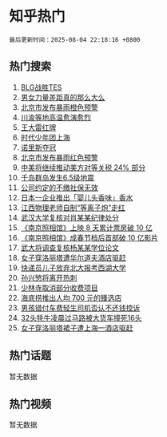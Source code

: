 # 知乎热门

`最后更新时间：2025-08-04 22:18:16 +0800`

## 热门搜索

1. [BLG战胜TES](https://www.zhihu.com/search?q=BLG%E6%88%98%E8%83%9CTES)
1. [男女力量差距真的那么大么](https://www.zhihu.com/search?q=%E7%94%B7%E5%A5%B3%E5%8A%9B%E9%87%8F%E5%B7%AE%E8%B7%9D%E7%9C%9F%E7%9A%84%E9%82%A3%E4%B9%88%E5%A4%A7%E4%B9%88)
1. [北京市发布暴雨橙色预警](https://www.zhihu.com/search?q=%E5%8C%97%E4%BA%AC%E5%B8%82%E5%8F%91%E5%B8%83%E6%9A%B4%E9%9B%A8%E6%A9%99%E8%89%B2%E9%A2%84%E8%AD%A6)
1. [川渝等地高温愈演愈烈](https://www.zhihu.com/search?q=%E5%B7%9D%E6%B8%9D%E7%AD%89%E5%9C%B0%E9%AB%98%E6%B8%A9%E6%84%88%E6%BC%94%E6%84%88%E7%83%88)
1. [王大雷红牌](https://www.zhihu.com/search?q=%E7%8E%8B%E5%A4%A7%E9%9B%B7%E7%BA%A2%E7%89%8C)
1. [时代少年团上海](https://www.zhihu.com/search?q=%E6%97%B6%E4%BB%A3%E5%B0%91%E5%B9%B4%E5%9B%A2%E4%B8%8A%E6%B5%B7)
1. [诺里斯夺冠](https://www.zhihu.com/search?q=%E8%AF%BA%E9%87%8C%E6%96%AF%E5%A4%BA%E5%86%A0)
1. [北京市发布暴雨红色预警](https://www.zhihu.com/search?q=%E5%8C%97%E4%BA%AC%E5%B8%82%E5%8F%91%E5%B8%83%E6%9A%B4%E9%9B%A8%E7%BA%A2%E8%89%B2%E9%A2%84%E8%AD%A6)
1. [中美将继续推动美方对等关税 24% 部分](https://www.zhihu.com/search?q=%E4%B8%AD%E7%BE%8E%E5%B0%86%E7%BB%A7%E7%BB%AD%E6%8E%A8%E5%8A%A8%E7%BE%8E%E6%96%B9%E5%AF%B9%E7%AD%89%E5%85%B3%E7%A8%8E%2024%25%20%E9%83%A8%E5%88%86)
1. [千岛群岛发生6.5级地震](https://www.zhihu.com/search?q=%E5%8D%83%E5%B2%9B%E7%BE%A4%E5%B2%9B%E5%8F%91%E7%94%9F6.5%E7%BA%A7%E5%9C%B0%E9%9C%87)
1. [公司约定的不缴社保无效](https://www.zhihu.com/search?q=%E5%85%AC%E5%8F%B8%E7%BA%A6%E5%AE%9A%E7%9A%84%E4%B8%8D%E7%BC%B4%E7%A4%BE%E4%BF%9D%E6%97%A0%E6%95%88)
1. [日本一企业推出「婴儿头香味」香水](https://www.zhihu.com/search?q=%E6%97%A5%E6%9C%AC%E4%B8%80%E4%BC%81%E4%B8%9A%E6%8E%A8%E5%87%BA%E3%80%8C%E5%A9%B4%E5%84%BF%E5%A4%B4%E9%A6%99%E5%91%B3%E3%80%8D%E9%A6%99%E6%B0%B4)
1. [江西物理老师自制“等离子炮”走红](https://www.zhihu.com/search?q=%E6%B1%9F%E8%A5%BF%E7%89%A9%E7%90%86%E8%80%81%E5%B8%88%E8%87%AA%E5%88%B6%E2%80%9C%E7%AD%89%E7%A6%BB%E5%AD%90%E7%82%AE%E2%80%9D%E8%B5%B0%E7%BA%A2)
1. [武汉大学复核对肖某某纪律处分](https://www.zhihu.com/search?q=%E6%AD%A6%E6%B1%89%E5%A4%A7%E5%AD%A6%E5%A4%8D%E6%A0%B8%E5%AF%B9%E8%82%96%E6%9F%90%E6%9F%90%E7%BA%AA%E5%BE%8B%E5%A4%84%E5%88%86)
1. [《南京照相馆》上映 8 天累计票房破 10 亿](https://www.zhihu.com/search?q=%E3%80%8A%E5%8D%97%E4%BA%AC%E7%85%A7%E7%9B%B8%E9%A6%86%E3%80%8B%E4%B8%8A%E6%98%A0%208%20%E5%A4%A9%E7%B4%AF%E8%AE%A1%E7%A5%A8%E6%88%BF%E7%A0%B4%2010%20%E4%BA%BF)
1. [《南京照相馆》成春节档后首部破 10 亿影片](https://www.zhihu.com/search?q=%E3%80%8A%E5%8D%97%E4%BA%AC%E7%85%A7%E7%9B%B8%E9%A6%86%E3%80%8B%E6%88%90%E6%98%A5%E8%8A%82%E6%A1%A3%E5%90%8E%E9%A6%96%E9%83%A8%E7%A0%B4%2010%20%E4%BA%BF%E5%BD%B1%E7%89%87)
1. [武大将调查复核杨某某学位论文](https://www.zhihu.com/search?q=%E6%AD%A6%E5%A4%A7%E5%B0%86%E8%B0%83%E6%9F%A5%E5%A4%8D%E6%A0%B8%E6%9D%A8%E6%9F%90%E6%9F%90%E5%AD%A6%E4%BD%8D%E8%AE%BA%E6%96%87)
1. [女子穿洛丽塔遭华尔道夫酒店驱赶](https://www.zhihu.com/search?q=%E5%A5%B3%E5%AD%90%E7%A9%BF%E6%B4%9B%E4%B8%BD%E5%A1%94%E9%81%AD%E5%8D%8E%E5%B0%94%E9%81%93%E5%A4%AB%E9%85%92%E5%BA%97%E9%A9%B1%E8%B5%B6)
1. [快递员儿子放弃北大报考西湖大学](https://www.zhihu.com/search?q=%E5%BF%AB%E9%80%92%E5%91%98%E5%84%BF%E5%AD%90%E6%94%BE%E5%BC%83%E5%8C%97%E5%A4%A7%E6%8A%A5%E8%80%83%E8%A5%BF%E6%B9%96%E5%A4%A7%E5%AD%A6)
1. [孙兴慜将离开热刺](https://www.zhihu.com/search?q=%E5%AD%99%E5%85%B4%E6%85%9C%E5%B0%86%E7%A6%BB%E5%BC%80%E7%83%AD%E5%88%BA)
1. [少林寺取消部分收费项目](https://www.zhihu.com/search?q=%E5%B0%91%E6%9E%97%E5%AF%BA%E5%8F%96%E6%B6%88%E9%83%A8%E5%88%86%E6%94%B6%E8%B4%B9%E9%A1%B9%E7%9B%AE)
1. [海底捞推出人均 700 元的臻选店](https://www.zhihu.com/search?q=%E6%B5%B7%E5%BA%95%E6%8D%9E%E6%8E%A8%E5%87%BA%E4%BA%BA%E5%9D%87%20700%20%E5%85%83%E7%9A%84%E8%87%BB%E9%80%89%E5%BA%97)
1. [男孩错付车费轻生司机否认不还钱控诉](https://www.zhihu.com/search?q=%E7%94%B7%E5%AD%A9%E9%94%99%E4%BB%98%E8%BD%A6%E8%B4%B9%E8%BD%BB%E7%94%9F%E5%8F%B8%E6%9C%BA%E5%90%A6%E8%AE%A4%E4%B8%8D%E8%BF%98%E9%92%B1%E6%8E%A7%E8%AF%89)
1. [32头牦牛凌晨过马路被大货车撞死16头](https://www.zhihu.com/search?q=32%E5%A4%B4%E7%89%A6%E7%89%9B%E5%87%8C%E6%99%A8%E8%BF%87%E9%A9%AC%E8%B7%AF%E8%A2%AB%E5%A4%A7%E8%B4%A7%E8%BD%A6%E6%92%9E%E6%AD%BB16%E5%A4%B4)
1. [女子穿洛丽塔裙子遭上海一酒店驱赶](https://www.zhihu.com/search?q=%E5%A5%B3%E5%AD%90%E7%A9%BF%E6%B4%9B%E4%B8%BD%E5%A1%94%E8%A3%99%E5%AD%90%E9%81%AD%E4%B8%8A%E6%B5%B7%E4%B8%80%E9%85%92%E5%BA%97%E9%A9%B1%E8%B5%B6)

## 热门话题

暂无数据

## 热门视频

暂无数据